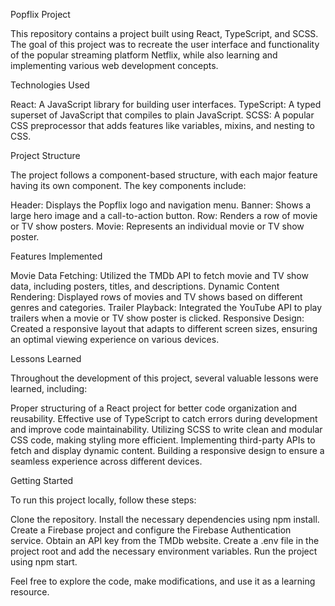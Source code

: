 Popflix Project

This repository contains a project built using React, TypeScript, and SCSS. The goal of this project was to recreate the user interface and functionality of the popular streaming platform Netflix, while also learning and implementing various web development concepts.

Technologies Used

React: A JavaScript library for building user interfaces.
TypeScript: A typed superset of JavaScript that compiles to plain JavaScript.
SCSS: A popular CSS preprocessor that adds features like variables, mixins, and nesting to CSS.

Project Structure

The project follows a component-based structure, with each major feature having its own component. The key components include:

Header: Displays the Popflix logo and navigation menu.
Banner: Shows a large hero image and a call-to-action button.
Row: Renders a row of movie or TV show posters.
Movie: Represents an individual movie or TV show poster.

Features Implemented

Movie Data Fetching: Utilized the TMDb API to fetch movie and TV show data, including posters, titles, and descriptions.
Dynamic Content Rendering: Displayed rows of movies and TV shows based on different genres and categories.
Trailer Playback: Integrated the YouTube API to play trailers when a movie or TV show poster is clicked.
Responsive Design: Created a responsive layout that adapts to different screen sizes, ensuring an optimal viewing experience on various devices.

Lessons Learned

Throughout the development of this project, several valuable lessons were learned, including:

Proper structuring of a React project for better code organization and reusability.
Effective use of TypeScript to catch errors during development and improve code maintainability.
Utilizing SCSS to write clean and modular CSS code, making styling more efficient.
Implementing third-party APIs to fetch and display dynamic content.
Building a responsive design to ensure a seamless experience across different devices.

Getting Started

To run this project locally, follow these steps:

Clone the repository.
Install the necessary dependencies using npm install.
Create a Firebase project and configure the Firebase Authentication service.
Obtain an API key from the TMDb website.
Create a .env file in the project root and add the necessary environment variables.
Run the project using npm start.

Feel free to explore the code, make modifications, and use it as a learning resource.
